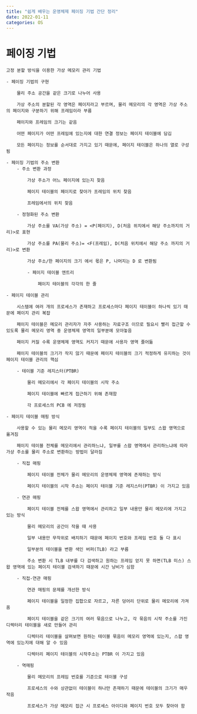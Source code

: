 ```yaml
---
title: "쉽게 배우는 운영체제 페이징 기법 간단 정리"
date: 2022-01-11
categories: OS
---
```


# 페이징 기법

    고정 분할 방식을 이용한 가상 메모리 관리 기법

    - 페이징 기법의 구현

        물리 주소 공간을 같은 크기로 나누어 사용

        가상 주소의 분할된 각 영역은 페이지라고 부르며, 물리 메모리의 각 영역은 가상 주소의 페이지와 구분하기 위해 프레임이라 부름

        페이지와 프레임의 크기는 같음

        어떤 페이지가 어떤 프레임에 있는지에 대한 연결 정보는 페이지 테이블에 담김

        모든 페이지는 정보를 순서대로 가지고 있기 때문에, 페이지 테이블은 하나의 열로 구성됨

    - 페이징 기법의 주소 변환
        - 주소 변환 과정

            가상 주소가 어느 페이지에 있는지 찾음

            페이지 테이블의 페이지로 찾아가 프레임의 위치 찾음

            프레임에서의 위치 찾음

        - 정형화된 주소 변환

            가상 주소를 VA(가상 주소) = <P(페이지), D(처음 위치에서 해당 주소까지의 거리)>로 표현

            가상 주소를 PA(물리 주소)= <F(프레임), D(처음 위치에서 해당 주소 까지의 거리)>로 변환

            가상 주소/한 페이지의 크기 에서 몫은 P, 나머지는 D 로 변환됨

            - 페이지 테이블 엔트리

                페이지 테이블의 각각의 한 줄

    - 페이지 테이블 관리

        시스템에 여러 개의 프로세스가 존재하고 프로세스마다 페이지 테이블이 하나씩 있기 때문에 페이지 관리 복잡

        페이지 테이블은 메모리 관리자가 자주 사용하는 자료구조 이므로 필요시 빨리 접근할 수 있도록 물리 메모리 영역 중 운영체제 영역의 일부분에 모아놓음

        페이지 커질 수록 운영체제 영역도 커지기 때문에 사용자 영역 줄어듦

        페이지 테이블의 크기가 작지 않기 때문에 페이지 테이블의 크기 적정하게 유지하는 것이 페이지 테이블 관리의 핵심

        - 테이블 기준 레지스터(PTBR)

            물리 메모리에서 각 페이지 테이블의 시작 주소

            페이지 테이블에 빠르게 접근하기 위해 존재함

            각 프로세스의 PCB 에 저장됨

    - 페이지 테이블 매핑 방식

        사용할 수 있는 물리 메모리 영역이 적을 수록 페이지 테이블의 일부도 스왑 영역으로 옮겨짐

        페이지 테이블 전체를 메모리에서 관리하느냐, 일부를 스왑 영역에서 관리하느냐에 따라 가상 주소를 물리 주소로 변환하는 방법이 달라짐

        - 직접 매핑

            페이지 테이블 전체가 물리 메모리의 운영체제 영역에 존재하는 방식

            페이지 테이블의 시작 주소는 페이지 테이블 기준 레지스터(PTBR) 이 가지고 있음

        - 연관 매핑

            페이지 테이블 전체를 스왑 영역에서 관리하고 일부 내용만 물리 메모리에 가지고 있는 방식

            물리 메모리의 공간이 작을 때 사용

            일부 내용만 무작위로 배치하기 때문에 페이지 번호와 프레임 번호 둘 다 표시

            일부분의 테이블을 변환 색인 버퍼(TLB) 라고 부름

            주소 변환 시 TLB 내부를 다 검색하고 원하는 프레임 얻지 못 하면(TLB 미스) 스왑 영역에 있는 페이지 테이블 검색하기 때문에 시간 낭비가 심함

        - 직접-연관 매핑

            연관 매핑의 문제를 개선한 방식

            페이지 테이블을 일정한 집합으로 자르고, 자른 덩어리 단위로 물리 메모리에 가져옴

            페이지 테이블을 같은 크기의 여러 묶음으로 나누고, 각 묶음의 시작 주소를 가진 디렉터리 테이블을 새로 만들어 관리

            디렉터리 테이블을 살펴보면 원하는 테이블 묶음이 메모리 영역에 있는지, 스왑 영역에 있는지에 대해 알 수 있음

            디렉터리 페이지 테이블의 시작주소는 PTBR 이 가지고 있음

        - 역매핑

            물리 메모리의 프레임 번호를 기준으로 테이블 구성

            프로세스의 수와 상관없이 테이블이 하나만 존재하기 때문에 테이블의 크기가 매우 작음

            프로세스가 가상 메모리 접근 시 프로세스 아이디와 페이지 번호 모두 찾아야 함
